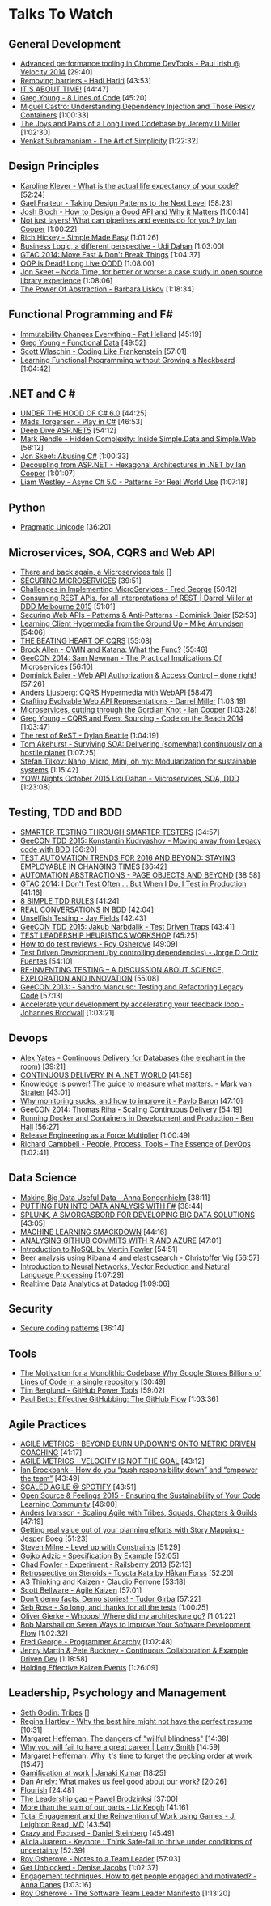 # Talks To Watch

## General Development

- [Advanced performance tooling in Chrome DevTools - Paul Irish @ Velocity 2014](https://www.youtube.com/watch?v=0xx_dkv9DEY)  [29:40]
- [Removing barriers - Hadi Hariri](https://vimeo.com/131644347)  [43:53]
- [IT'S ABOUT TIME!](https://vimeo.com/144819382)  [44:47]
- [Greg Young - 8 Lines of Code](http://www.infoq.com/presentations/8-lines-code-refactoring)  [45:20]
- [Miguel Castro: Understanding Dependency Injection and Those Pesky Containers](http://vimeo.com/68390510)  [1:00:33]
- [The Joys and Pains of a Long Lived Codebase by Jeremy D Miller](http://www.infoq.com/presentations/Lessons-Learned-Jeremy-Miller)  [1:02:30]
- [Venkat Subramaniam - The Art of Simplicity](https://www.youtube.com/watch?v=-ZPgO5USBoI)  [1:22:32]

## Design Principles

- [Karoline Klever - What is the actual life expectancy of your code?](https://vimeo.com/142347209) [52:24]
- [Gael Fraiteur - Taking Design Patterns to the Next Level](http://vimeo.com/97408213)  [58:23]
- [Josh Bloch - How to Design a Good API and Why it Matters](https://www.youtube.com/watch?v=heh4OeB9A-c)  [1:00:14]
- [Not just layers! What can pipelines and events do for you? by Ian Cooper](https://vimeo.com/113584390)  [1:00:22]
- [Rich Hickey - Simple Made Easy](http://www.infoq.com/presentations/Simple-Made-Easy)  [1:01:26]
- [Business Logic, a different perspective - Udi Dahan](https://vimeo.com/131757759)  [1:03:00]
- [GTAC 2014: Move Fast & Don't Break Things](https://www.youtube.com/watch?v=j_JviA5nvS0)  [1:04:37]
- [OOP is Dead! Long Live OODD](http://vimeo.com/77415896)  [1:08:00]
- [Jon Skeet – Noda Time, for better or worse: a case study in open source library experience](https://vimeo.com/77323770)  [1:08:06]
- [The Power Of Abstraction - Barbara Liskov](http://www.infoq.com/presentations/liskov-power-of-abstraction)  [1:18:34]

## Functional Programming and F\#

- [Immutability Changes Everything - Pat Helland](http://vimeo.com/52831373)  [45:19]
- [Greg Young - Functional Data](https://vimeo.com/131636650)  [49:52]
- [Scott Wlaschin - Coding Like Frankenstein](https://vimeo.com/142347199)  [57:01]
- [Learning Functional Programming without Growing a Neckbeard](https://www.youtube.com/watch?v=OOvL6QAxRK4)  [1:04:42]

## .NET and C \#

- [UNDER THE HOOD OF C# 6.0](https://vimeo.com/144630847)  [44:25]
- [Mads Torgersen - Play in C#](https://www.youtube.com/watch?v=08klj0nZYK8)  [46:53]
- [Deep Dive ASP.NET5](https://channel9.msdn.com/Events/DXPortugal/Microsoft-WebCamp-2015/ASP05?WT.mc_id=DX_MVP4025064) [54:12]
- [Mark Rendle - Hidden Complexity: Inside Simple.Data and Simple.Web](https://vimeo.com/52670823) [58:12]
- [Jon Skeet: Abusing C#](http://vimeo.com/68320506)  [1:00:33]
- [Decoupling from ASP.NET - Hexagonal Architectures in .NET by Ian Cooper](https://vimeo.com/113621145)  [1:01:07]
- [Liam Westley - Async C# 5.0 - Patterns For Real World Use](http://vimeo.com/97337304)  [1:07:18]

## Python

- [Pragmatic Unicode](http://nedbatchelder.com/text/unipain.html)  [36:20]

## Microservices, SOA, CQRS and Web API

- [There and back again, a Microservices tale](https://skillsmatter.com/skillscasts/6254-there-and-back-again-a-microservices-tale)  []
- [SECURING MICROSERVICES](https://vimeo.com/144796652)  [39:51]
- [Challenges in Implementing MicroServices - Fred George](https://www.youtube.com/watch?v=2Fy_xidc11w)  [50:12]
- [Consuming REST APIs, for all interpretations of REST | Darrel Miller at DDD Melbourne 2015](https://www.youtube.com/watch?v=1KWgwc-MFhE)  [51:01]
- [Securing Web APIs – Patterns & Anti-Patterns - Dominick Baier](https://vimeo.com/131635255)  [52:53]
- [Learning Client Hypermedia from the Ground Up - Mike Amundsen](https://vimeo.com/131642790)  [54:06]
- [THE BEATING HEART OF CQRS](https://vimeo.com/144747595)  [55:08]
- [Brock Allen - OWIN and Katana: What the Func?](http://vimeo.com/97329189)  [55:46]
- [GeeCON 2014: Sam Newman - The Practical Implications Of Microservices](https://vimeo.com/99531595)  [56:10]
- [Dominick Baier - Web API Authorization & Access Control – done right!](http://vimeo.com/97337305)  [57:26]
- [Anders Ljusberg: CQRS Hypermedia with WebAPI](http://vimeo.com/68320468)  [58:47]
- [Crafting Evolvable Web API Representations - Darrel Miller](https://vimeo.com/131643022)  [1:03:19]
- [Microservices, cutting through the Gordian Knot - Ian Cooper](https://vimeo.com/132194544)  [1:03:28]
- [Greg Young - CQRS and Event Sourcing - Code on the Beach 2014](https://www.youtube.com/watch?v=JHGkaShoyNs)  [1:03:47]
- [The rest of ReST - Dylan Beattie](https://vimeo.com/131641615)  [1:04:19]
- [Tom Akehurst - Surviving SOA: Delivering (somewhat) continuously on a hostile planet](https://vimeo.com/119542461)  [1:07:25]
- [Stefan Tilkov: Nano, Micro, Mini, oh my: Modularization for sustainable systems](https://www.youtube.com/watch?v=HYiLzji7MuY)  [1:15:42]
- [YOW! Nights October 2015 Udi Dahan - Microservices, SOA, DDD](https://www.youtube.com/watch?v=MTArpO7rSQE)  [1:23:08]

## Testing, TDD and BDD

- [SMARTER TESTING THROUGH SMARTER TESTERS](https://vimeo.com/144830621)  [34:57]
- [GeeCON TDD 2015: Konstantin Kudryashov - Moving away from Legacy code with BDD](https://vimeo.com/120574455)  [36:20]
- [TEST AUTOMATION TRENDS FOR 2016 AND BEYOND: STAYING EMPLOYABLE IN CHANGING TIMES](https://vimeo.com/144992718)  [36:42]
- [AUTOMATION ABSTRACTIONS - PAGE OBJECTS AND BEYOND](https://vimeo.com/111214646)  [38:58]
- [GTAC 2014: I Don't Test Often ... But When I Do, I Test in Production](https://www.youtube.com/watch?v=xkP70Zhhix4&list=PLSIUOFhnxEiDFckNDSjKWqOCtd8ksJrh4&index=8)  [41:16]
- [8 SIMPLE TDD RULES](https://vimeo.com/111091466)  [41:24]
- [REAL CONVERSATIONS IN BDD](https://vimeo.com/144723689)  [42:04]
- [Unselfish Testing - Jay Fields](https://www.youtube.com/watch?v=f9eu4mMOtN4)  [42:43]
- [GeeCON TDD 2015: Jakub Narbdalik - Test Driven Traps](https://vimeo.com/120572733)  [43:41]
- [TEST LEADERSHIP HEURISTICS WORKSHOP](https://vimeo.com/144996354)  [45:25]
- [How to do test reviews - Roy Osherove](https://vimeo.com/19431001)  [49:09]
- [Test Driven Development (by controlling dependencies) - Jorge D Ortiz Fuentes](https://www.youtube.com/watch?v=qYpURmZcCKs)  [54:10]
- [RE-INVENTING TESTING – A DISCUSSION ABOUT SCIENCE, EXPLORATION AND INNOVATION](https://vimeo.com/144745751)  [55:08]
- [GeeCON 2013: - Sandro Mancuso: Testing and Refactoring Legacy Code](https://vimeo.com/76472757)  [57:13]
- [Accelerate your development by accelerating your feedback loop - Johannes Brodwall](http://vimeo.com/105888938)  [1:03:21]

## Devops

- [Alex Yates - Continuous Delivery for Databases (the elephant in the room)](https://vimeo.com/129090957)   [39:21]
- [CONTINUOUS DELIVERY IN A .NET WORLD](https://vimeo.com/111289719)  [41:58]
- [Knowledge is power! The guide to measure what matters. - Mark van Straten](https://vimeo.com/131644108)  [43:01]
- [Why monitoring sucks, and how to improve it - Pavlo Baron](https://vimeo.com/131643292)  [47:10]
- [GeeCON 2014: Thomas Riha - Scaling Continuous Delivery](https://vimeo.com/100331338)  [54:19]
- [Running Docker and Containers in Development and Production - Ben Hall](https://vimeo.com/131639823)  [56:27]
- [Release Engineering as a Force Multiplier](http://www.youtube.com/watch?v=7j0NDGJVROI)  [1:00:49]
- [Richard Campbell - People, Process, Tools – The Essence of DevOps](http://vimeo.com/97337256)  [1:02:41]

## Data Science

- [Making Big Data Useful Data - Anna Bongenhielm](https://www.youtube.com/watch?v=wUysIXUeL-M)  [38:11]
- [PUTTING FUN INTO DATA ANALYSIS WITH F#](https://vimeo.com/144816160)  [38:44]
- [SPLUNK, A SMORGASBORD FOR DEVELOPING BIG DATA SOLUTIONS](https://vimeo.com/111111119)  [43:05]
- [MACHINE LEARNING SMACKDOWN](https://vimeo.com/111040772)  [44:16]
- [ANALYSING GITHUB COMMITS WITH R AND AZURE](https://vimeo.com/144780956)  [47:01]
- [Introduction to NoSQL by Martin Fowler](https://www.youtube.com/watch?v=qI_g07C_Q5I)  [54:51]
- [Beer analysis using Kibana 4 and elasticsearch - Christoffer Vig](https://vimeo.com/132192253)  [56:57]
- [Introduction to Neural Networks, Vector Reduction and Natural Language Processing](https://www.youtube.com/watch?v=_ml5XQn-_SQ)  [1:07:29]
- [Realtime Data Analytics at Datadog](https://www.youtube.com/watch?v=49YOOw0WDl8)  [1:09:06]

## Security

- [Secure coding patterns](https://vimeo.com/110897723)  [36:14]

## Tools

- [The Motivation for a Monolithic Codebase Why Google Stores Billions of Lines of Code in  a single repository](https://www.youtube.com/watch?v=W71BTkUbdqE)  [30:49]
- [Tim Berglund - GitHub Power Tools](http://vimeo.com/97473703)  [59:02]
- [Paul Betts: Effective GitHubbing: The GitHub Flow](http://vimeo.com/68378254)  [1:03:36]

## Agile Practices

- [AGILE METRICS - BEYOND BURN UP/DOWN'S ONTO METRIC DRIVEN COACHING](https://vimeo.com/144824390)  [41:17]
- [AGILE METRICS - VELOCITY IS NOT THE GOAL](https://vimeo.com/144733515)  [43:12]
- [Ian Brockbank - How do you “push responsibility down” and “empower the team”](https://vimeo.com/76096772)  [43:49]
- [SCALED AGILE @ SPOTIFY](https://vimeo.com/111131934)  [43:51]
- [Open Source & Feelings 2015 - Ensuring the Sustainability of Your Code Learning Community](https://www.youtube.com/watch?v=jYM8AnreZHQ)  [46:00]
- [Anders Ivarsson - Scaling Agile with Tribes, Squads, Chapters & Guilds](https://vimeo.com/75917536)  [47:19]
- [Getting real value out of your planning efforts with Story Mapping - Jesper Boeg](https://www.youtube.com/watch?v=c4_PvSXZssc)  [51:23]
- [Steven Milne - Level up with Constraints](https://vimeo.com/76126272)  [51:29]
- [Gojko Adzic - Specification By Example](https://vimeo.com/109079233)  [52:05]
- [Chad Fowler - Experiment - Railsberry 2013](https://vimeo.com/68686636)  [52:13]
- [Retrospective on Steroids - Toyota Kata by Håkan Forss](https://www.youtube.com/watch?v=-InKsQQY9Vk)  [52:20]
- [A3 Thinking and Kaizen - Claudio Perrone](https://vimeo.com/43185886)  [53:18]
- [Scott Bellware - Agile Kaizen](https://vimeo.com/97501372)  [57:01]
- [Don't demo facts. Demo stories! - Tudor Girba](https://vimeo.com/131632605)  [57:22]
- [Seb Rose - So long, and thanks for all the tests](http://vimeo.com/105861375)  [1:00:25]
- [Oliver Gierke - Whoops! Where did my architecture go?](https://vimeo.com/112516354)  [1:01:22]
- [Bob Marshall on Seven Ways to Improve Your Software Development Flow](https://vimeo.com/113216169)  [1:02:32]
- [Fred George - Programmer Anarchy](https://vimeo.com/43690647)  [1:02:48]
- [Jenny Martin & Pete Buckney - Continuous Collaboration & Example Driven Dev](https://vimeo.com/111407675)  [1:18:58]
- [Holding Effective Kaizen Events](https://vimeo.com/104680961)  [1:26:09]

## Leadership, Psychology and Management

- [Seth Godin: Tribes](https://vimeo.com/2090774)  []
- [Regina Hartley - Why the best hire might not have the perfect resume](http://www.ted.com/talks/regina_hartley_why_the_best_hire_might_not_have_the_perfect_resume)  [10:31]
- [Margaret Heffernan: The dangers of "willful blindness"](http://www.ted.com/talks/margaret_heffernan_the_dangers_of_willful_blindness) [14:38]  
- [Why you will fail to have a great career | Larry Smith](https://www.youtube.com/watch?v=iKHTawgyKWQ)  [14:59]
- [Margaret Heffernan: Why it's time to forget the pecking order at work](http://www.ted.com/talks/margaret_heffernan_why_it_s_time_to_forget_the_pecking_order_at_work)  [15:47]
- [Gamification at work | Janaki Kumar](https://www.youtube.com/watch?v=6wk4dkY-rV0)  [18:25]
- [Dan Ariely: What makes us feel good about our work?](https://www.youtube.com/watch?v=5aH2Ppjpcho)  [20:26]
- [Flourish](https://vimeo.com/channels/thersa/26720639)  [24:48]
- [The Leadership gap – Pawel Brodzinksi](https://vimeo.com/115962902)  [37:00]
- [More than the sum of our parts - Liz Keogh](https://vimeo.com/114215546)  [41:16]
- [Total Engagement and the Reinvention of Work using Games - J. Leighton Read, MD](https://vimeo.com/43250464)  [43:54]
- [Crazy and Focused - Daniel Steinberg](https://www.youtube.com/watch?v=p1rGUchWHR8)  [45:49]
- [Alicia Juarero - Keynote : Think Safe-fail to thrive under conditions of uncertainty](https://vimeo.com/143055623)  [52:39]
- [Roy Osherove - Notes to a Team Leader](https://vimeo.com/95208784)  [57:03]
- [Get Unblocked - Denise Jacobs](https://vimeo.com/131640717)  [1:02:37]
- [Engagement techniques. How to get people engaged and motivated? - Anna Danes](https://vimeo.com/131641617)  [1:03:16]
- [Roy Osherove - The Software Team Leader Manifesto](https://vimeo.com/43612918)  [1:13:20]
